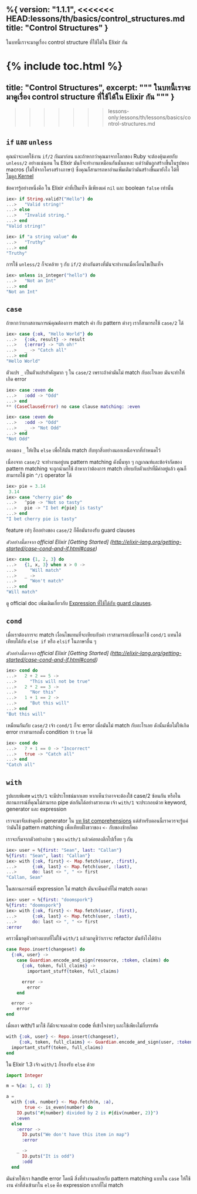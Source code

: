 %{
  version: "1.1.1",
<<<<<<< HEAD:lessons/th/basics/control_structures.md
  title: "Control Structures"
}
---

ในบทนี้เราจะมาดูเรื่อง control structure ที่ใช้ได้ใน Elixir กัน

{% include toc.html %}
=======
  title: "Control Structures",
  excerpt: """
  ในบทนี้เราจะมาดูเรื่อง control structure ที่ใช้ได้ใน Elixir กัน
  """
}
---
>>>>>>> lessons-only:lessons/th/lessons/basics/control-structures.md

## `if` และ `unless`

คุณน่าจะเคยใช้งาน `if/2` กันมาก่อน และถ้าหากว่าคุณมาจากโลกของ Ruby จะต้องคุ้นเคยกับ `unless/2` อย่างแน่นอน ใน Elixir มันก็จะทำงานเหมือนกันนั่นแหละ แต่ว่ามันถูกสร้างขึ้นในรูปของ macros (ไม่ใช่จากโครงสร้างภาษา) ซึ่งคุณก็สามารถหาอ่านเพิ่มเติมว่ามันสร้างขึ้นมายังไง ได้ที่ [โมดูล Kernel](https://hexdocs.pm/elixir/Kernel.html)

ข้อควรรู้อย่างหนึ่งคือ ใน Elixir ค่าที่เป็นเท็จ มีเพียงแค่ `nil` และ boolean `false` เท่านั้น

```elixir
iex> if String.valid?("Hello") do
...>   "Valid string!"
...> else
...>   "Invalid string."
...> end
"Valid string!"

iex> if "a string value" do
...>   "Truthy"
...> end
"Truthy"
```

การใช้ `unless/2` ก็จะคล้าย ๆ กับ `if/2` ต่างกันตรงที่มันจะทำงานเมื่อเงื่อนไขเป็นเท็จ

```elixir
iex> unless is_integer("hello") do
...>   "Not an Int"
...> end
"Not an Int"
```

## `case`

ถ้าหากว่าบางสถานการณ์คุณต้องการ match ค่า กับ pattern ต่างๆ เราก็สามารถใช้ `case/2` ได้

```elixir
iex> case {:ok, "Hello World"} do
...>   {:ok, result} -> result
...>   {:error} -> "Uh oh!"
...>   _ -> "Catch all"
...> end
"Hello World"
```

ตัวแปร `_` เป็นตัวแปรสำคัญมาก ๆ ใน `case/2` เพราะถ้าค่ามันไม่ match กับอะไรเลย มันจะทำให้เกิด error 

```elixir
iex> case :even do
...>   :odd -> "Odd"
...> end
** (CaseClauseError) no case clause matching: :even

iex> case :even do
...>   :odd -> "Odd"
...>   _ -> "Not Odd"
...> end
"Not Odd"
```

ลองมอง `_` ให้เป็น `else` เพื่อให้มัน match กับทุกสิ่งอย่างนอกเหนือจากที่กำหนดไว้

เนื่องจาก `case/2` จะทำงานอยู่บน pattern matching ดังนั้นทุก ๆ กฎเกณฑ์และข้อจำกัดของ pattern matching จะถูกนำมาใช้ ถ้าหากว่าต้องการ match เทียบกับตัวแปรที่มีค่าอยู่แล้ว คุณก็สามารถใช้ pin `^/1` operator ได้

```elixir
iex> pie = 3.14
 3.14
iex> case "cherry pie" do
...>   ^pie -> "Not so tasty"
...>   pie -> "I bet #{pie} is tasty"
...> end
"I bet cherry pie is tasty"
```

feature เท่ๆ อีกอย่างของ `case/2` ก็คือมันรองรับ guard clauses

_ตัวอย่างนี้มาจาก official Elixir [Getting Started] (http://elixir-lang.org/getting-started/case-cond-and-if.html#case)_

```elixir
iex> case {1, 2, 3} do
...>   {1, x, 3} when x > 0 ->
...>     "Will match"
...>   _ ->
...>     "Won't match"
...> end
"Will match"
```

ดู official doc เพิ่มเติมเกี่ยวกับ [Expression ที่ใช้ได้กับ guard clauses](https://hexdocs.pm/elixir/guards.html#list-of-allowed-expressions).

## `cond`

เมื่อเราต้องการจะ match เงื่อนไขแทนที่จะเทียบกับค่า เราสามารถเปลี่ยนมาใช้ `cond/1` แทนได้ เทียบได้กับ `else if` หรือ `elsif` ในภาษาอื่น ๆ 

_ตัวอย่างนี้มาจาก official Elixir [Getting Started] (http://elixir-lang.org/getting-started/case-cond-and-if.html#cond)_

```elixir
iex> cond do
...>   2 + 2 == 5 ->
...>     "This will not be true"
...>   2 * 2 == 3 ->
...>     "Nor this"
...>   1 + 1 == 2 ->
...>     "But this will"
...> end
"But this will"
```

เหมือนกันกับ `case/2` เจ้า `cond/1` ก็จะ error เมื่อมันไม่ match กับอะไรเลย ดังนั้นเพื่อไม่ให้เกิด error เราสามารถตั้ง condition ว่า `true` ได้

```elixir
iex> cond do
...>   7 + 1 == 0 -> "Incorrect"
...>   true -> "Catch all"
...> end
"Catch all"
```

## `with`

รูปแบบพิเศษ `with/1` จะมีประโยชน์มากเลย หากเห็นว่าอาจจะต้องใข้ case/2 ซ้อนกัน หรือในสถานการณ์ที่คุณไม่สามารถ pipe ต่อกันได้อย่างสวยงาม เจ้า `with/1` จะประกอบด้วย keyword, generator และ expression

เราจะมาจับเข่าคุยถึง generator ใน [บท list comprehensions](../comprehensions/) แต่สำหรับตอนนี้เราควรจะรู้แค่ว่ามันใช้ pattern matching เพื่อเทียบฝั่งขวาของ `<-` กับของซ้ายก็พอ

เราจะเริ่มจากตัวอย่างง่าย ๆ ของ `with/1` แล้วค่อยลงลึกไปเรื่อย ๆ กัน

```elixir
iex> user = %{first: "Sean", last: "Callan"}
%{first: "Sean", last: "Callan"}
iex> with {:ok, first} <- Map.fetch(user, :first),
...>      {:ok, last} <- Map.fetch(user, :last),
...>      do: last <> ", " <> first
"Callan, Sean"
```

ในสถานการณ์ที่ expression ไม่ match มันจะคืนค่าที่ไม่ match ออกมา

```elixir
iex> user = %{first: "doomspork"}
%{first: "doomspork"}
iex> with {:ok, first} <- Map.fetch(user, :first),
...>      {:ok, last} <- Map.fetch(user, :last),
...>      do: last <> ", " <> first
:error
```

คราวนี้มาดูตัวอย่างแบบที่ไม่ใช้ `with/1` แล้วมาดูซิว่าเราจะ refactor มันยังไงได้บ้าง

```elixir
case Repo.insert(changeset) do
  {:ok, user} ->
    case Guardian.encode_and_sign(resource, :token, claims) do
      {:ok, token, full_claims} ->
        important_stuff(token, full_claims)

      error ->
        error
    end

  error ->
    error
end
```

เมื่อเอา with/1 มาใช้ ก็มักจะจบลงด้วย code ที่เข้าใจง่ายๆ และใช้เพียงไม่กี่บรรทัด

```elixir
with {:ok, user} <- Repo.insert(changeset),
     {:ok, token, full_claims} <- Guardian.encode_and_sign(user, :token) do
  important_stuff(token, full_claims)
end
```

ใน Elixir 1.3 เจ้า `with/1` ก็รองรับ `else` ด้วย

```elixir
import Integer

m = %{a: 1, c: 3}

a =
  with {:ok, number} <- Map.fetch(m, :a),
       true <- is_even(number) do
    IO.puts("#{number} divided by 2 is #{div(number, 2)}")
    :even
  else
    :error ->
      IO.puts("We don't have this item in map")
      :error

    _ ->
      IO.puts("It is odd")
      :odd
  end
```

มันช่วยให้เรา handle error โดยมี สิ่งที่ทำงานคล้ายกับ pattern matching แบบใน `case` ให้ใช้งาน ค่าที่ส่งเข้ามาใน `else` คือ expression แรกที่ไม่ match
